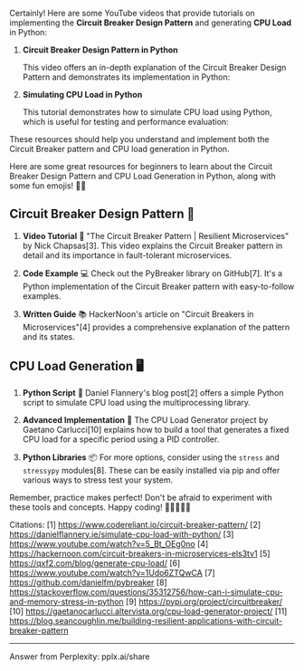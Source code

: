 ​Certainly! Here are some YouTube videos that provide tutorials on implementing the **Circuit Breaker Design Pattern** and generating **CPU Load** in Python:

1. **Circuit Breaker Design Pattern in Python**

   This video offers an in-depth explanation of the Circuit Breaker Design Pattern and demonstrates its implementation in Python:

   

2. **Simulating CPU Load in Python**

   This tutorial demonstrates how to simulate CPU load using Python, which is useful for testing and performance evaluation:

   

These resources should help you understand and implement both the Circuit Breaker pattern and CPU load generation in Python. 

> 

Here are some great resources for beginners to learn about the Circuit Breaker Design Pattern and CPU Load Generation in Python, along with some fun emojis! 🚀🐍

## Circuit Breaker Design Pattern 🔌

1. **Video Tutorial** 🎥
   "The Circuit Breaker Pattern | Resilient Microservices" by Nick Chapsas[3]. This video explains the Circuit Breaker pattern in detail and its importance in fault-tolerant microservices.

2. **Code Example** 💻
   Check out the PyBreaker library on GitHub[7]. It's a Python implementation of the Circuit Breaker pattern with easy-to-follow examples.

3. **Written Guide** 📚
   HackerNoon's article on "Circuit Breakers in Microservices"[4] provides a comprehensive explanation of the pattern and its states.

## CPU Load Generation 🖥️

1. **Python Script** 🐍
   Daniel Flannery's blog post[2] offers a simple Python script to simulate CPU load using the multiprocessing library.

2. **Advanced Implementation** 🚀
   The CPU Load Generator project by Gaetano Carlucci[10] explains how to build a tool that generates a fixed CPU load for a specific period using a PID controller.

3. **Python Libraries** 📦
   For more options, consider using the `stress` and `stressypy` modules[8]. These can be easily installed via pip and offer various ways to stress test your system.

Remember, practice makes perfect! Don't be afraid to experiment with these tools and concepts. Happy coding! 🎉👨‍💻👩‍💻

Citations:
[1] https://www.codereliant.io/circuit-breaker-pattern/
[2] https://danielflannery.ie/simulate-cpu-load-with-python/
[3] https://www.youtube.com/watch?v=5_Bt_OEg0no
[4] https://hackernoon.com/circuit-breakers-in-microservices-els3tv1
[5] https://qxf2.com/blog/generate-cpu-load/
[6] https://www.youtube.com/watch?v=1Udo6ZTQwCA
[7] https://github.com/danielfm/pybreaker
[8] https://stackoverflow.com/questions/35312756/how-can-i-simulate-cpu-and-memory-stress-in-python
[9] https://pypi.org/project/circuitbreaker/
[10] https://gaetanocarlucci.altervista.org/cpu-load-generator-project/
[11] https://blog.seancoughlin.me/building-resilient-applications-with-circuit-breaker-pattern

---
Answer from Perplexity: pplx.ai/share